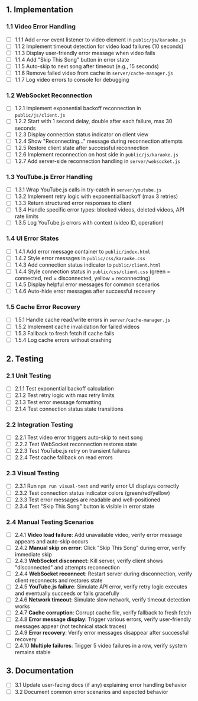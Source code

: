 ## 1. Implementation

### 1.1 Video Error Handling
- [ ] 1.1.1 Add `error` event listener to video element in `public/js/karaoke.js`
- [ ] 1.1.2 Implement timeout detection for video load failures (10 seconds)
- [ ] 1.1.3 Display user-friendly error message when video fails
- [ ] 1.1.4 Add "Skip This Song" button in error state
- [ ] 1.1.5 Auto-skip to next song after timeout (e.g., 15 seconds)
- [ ] 1.1.6 Remove failed video from cache in `server/cache-manager.js`
- [ ] 1.1.7 Log video errors to console for debugging

### 1.2 WebSocket Reconnection
- [ ] 1.2.1 Implement exponential backoff reconnection in `public/js/client.js`
- [ ] 1.2.2 Start with 1 second delay, double after each failure, max 30 seconds
- [ ] 1.2.3 Display connection status indicator on client view
- [ ] 1.2.4 Show "Reconnecting..." message during reconnection attempts
- [ ] 1.2.5 Restore client state after successful reconnection
- [ ] 1.2.6 Implement reconnection on host side in `public/js/karaoke.js`
- [ ] 1.2.7 Add server-side reconnection handling in `server/websocket.js`

### 1.3 YouTube.js Error Handling
- [ ] 1.3.1 Wrap YouTube.js calls in try-catch in `server/youtube.js`
- [ ] 1.3.2 Implement retry logic with exponential backoff (max 3 retries)
- [ ] 1.3.3 Return structured error responses to client
- [ ] 1.3.4 Handle specific error types: blocked videos, deleted videos, API rate limits
- [ ] 1.3.5 Log YouTube.js errors with context (video ID, operation)

### 1.4 UI Error States
- [ ] 1.4.1 Add error message container to `public/index.html`
- [ ] 1.4.2 Style error messages in `public/css/karaoke.css`
- [ ] 1.4.3 Add connection status indicator to `public/client.html`
- [ ] 1.4.4 Style connection status in `public/css/client.css` (green = connected, red = disconnected, yellow = reconnecting)
- [ ] 1.4.5 Display helpful error messages for common scenarios
- [ ] 1.4.6 Auto-hide error messages after successful recovery

### 1.5 Cache Error Recovery
- [ ] 1.5.1 Handle cache read/write errors in `server/cache-manager.js`
- [ ] 1.5.2 Implement cache invalidation for failed videos
- [ ] 1.5.3 Fallback to fresh fetch if cache fails
- [ ] 1.5.4 Log cache errors without crashing

## 2. Testing

### 2.1 Unit Testing
- [ ] 2.1.1 Test exponential backoff calculation
- [ ] 2.1.2 Test retry logic with max retry limits
- [ ] 2.1.3 Test error message formatting
- [ ] 2.1.4 Test connection status state transitions

### 2.2 Integration Testing
- [ ] 2.2.1 Test video error triggers auto-skip to next song
- [ ] 2.2.2 Test WebSocket reconnection restores state
- [ ] 2.2.3 Test YouTube.js retry on transient failures
- [ ] 2.2.4 Test cache fallback on read errors

### 2.3 Visual Testing
- [ ] 2.3.1 Run `npm run visual-test` and verify error UI displays correctly
- [ ] 2.3.2 Test connection status indicator colors (green/red/yellow)
- [ ] 2.3.3 Test error messages are readable and well-positioned
- [ ] 2.3.4 Test "Skip This Song" button is visible in error state

### 2.4 Manual Testing Scenarios
- [ ] 2.4.1 **Video load failure**: Add unavailable video, verify error message appears and auto-skip occurs
- [ ] 2.4.2 **Manual skip on error**: Click "Skip This Song" during error, verify immediate skip
- [ ] 2.4.3 **WebSocket disconnect**: Kill server, verify client shows "disconnected" and attempts reconnection
- [ ] 2.4.4 **WebSocket reconnect**: Restart server during disconnection, verify client reconnects and restores state
- [ ] 2.4.5 **YouTube.js failure**: Simulate API error, verify retry logic executes and eventually succeeds or fails gracefully
- [ ] 2.4.6 **Network timeout**: Simulate slow network, verify timeout detection works
- [ ] 2.4.7 **Cache corruption**: Corrupt cache file, verify fallback to fresh fetch
- [ ] 2.4.8 **Error message display**: Trigger various errors, verify user-friendly messages appear (not technical stack traces)
- [ ] 2.4.9 **Error recovery**: Verify error messages disappear after successful recovery
- [ ] 2.4.10 **Multiple failures**: Trigger 5 video failures in a row, verify system remains stable

## 3. Documentation
- [ ] 3.1 Update user-facing docs (if any) explaining error handling behavior
- [ ] 3.2 Document common error scenarios and expected behavior
